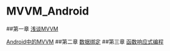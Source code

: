 # MVVM_Android
##第一章
[浅谈MVVM](./chapter1/qian_tan_mvvm.md)

[Android中的MVVM](./chapter1/android_zhong_de_mvvm.md)
##第二章
[数据绑定](./chapter2/shu_ju_bang_ding.md)
##第三章
[函数响应式编程](./chapter3/han_shu_xiang_ying_shi_bian_cheng.md)
